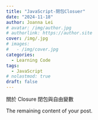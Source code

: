 ```yaml
---
title: "JavaScript-閉包Closuer"
date: "2024-11-18"
author: Joanna Lei
# avatar: /img/author.jpg
# authorlink: https://author.site
cover: /img/.jpg
# images:
#   - /img/cover.jpg
categories:
  - Learning Code
tags:
  - JavaScript
# nolastmod: true
draft: false
---
```


關於 Closure 閉包與自由變數

<!--more-->

The remaining content of your post.
